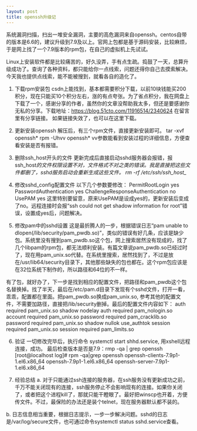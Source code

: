 ```yaml
---
layout: post
title: openssh升级记
---
```

系统漏洞扫描，扫出一堆安全漏洞，主要的高危漏洞来自openssh。centos自带的版本是6.6的，建议升级到7.9及以上。官网上包都是基于源码安装，比较麻烦，于是网上找了一个7.9版本的rpm包，在自己的虚拟机上先试试。

Linux上安装软件都是比较痛苦的，好久没弄，手有点生疏。捣鼓了一天，总算升级成功了。查询了各种资料，都只能给你一点线索，问题还得你自己去摸索解决。今天我也提供点线索，能不能被搜到，就看各自的造化了。

1. 下载rpm安装包
csdn上能找到，基本都需要积分下载，以前10块钱能买200积分，现在只能买10个积分左右，涨的有点夸张。为了省点积分，我在网盘上下载了一个，感谢分享的作者，虽然你的文章没帮助我太多，但还是要感谢你无私的分享。下载地址：https://blog.51cto.com/11916514/2340624 在留言里有分享链接。
如果链接失效了，也可以在这里下载。

2. 更新安装openssh
解压后，有三个rpm文件，直接更新安装即可。
tar -xvf openssh*
rpm -Uhvv openssh*
vv参数能看到安装过程的详细信息，方便查看安装是否有报错。

3. 删除ssh_host开头的文件
更新完成后直接启动sshd服务器会报错，报ssh_host*的文件权限设置不对，文件格式不对之类的错误。我是直接把这些文件都删了，sshd服务启动会重新生成这些文件。
rm -rf /etc/ssh/ssh_host_*

4. 修改sshd_config配置文件
以下几个参数要修改：
PermitRootLogin yes
PasswordAuthentication yes
ChallengeResponseAuthentication no
UsePAM yes
这里特别要留意，原来UsePAM是设成yes的，更新安装后变成了no。远程连接时会报“ssh could not get shadow information for root”错误，设置成yes后，问题解决。

5. 修改pam中的sshd设置
这是最折腾人的一步，根据错误日志“pam unable to dlopen(/lib/security/pam_pwdb.so)”，类似的错误有好几条，应该是缺少包。系统里没有搜到pam_pwdb.so这个包，网上搜索居然没有现成的，找了几个libpam的rpm包，都无法顺利安装。有篇文章说pam_pwdb.so已经过时了，现在用pam_unix.so代替。在系统里搜索，居然找到了，不过是放在/usr/lib64/security目录下，其他那些缺失的包也都在。这个rpm包应该是在32位系统下制作的，所以路径和64位的不一样。

有了包，就好办了，下一步是找到相应的配置文件，把路径和pam_pwdb这个包名替换掉。找了半天，最后在/etc/pam.d目录下发现有个sshd文件，打开一看，乖乖，配置都在里面。把pam_pwdb.so换成pam_unix.so, 参考其他的配置文件，不需要加路径，直接把/lib/security删掉。最后的配置文件内容如下：
auth required pam_unix.so shadow nodelay
auth required pam_nologin.so
account required pam_unix.so
password required pam_cracklib.so
password required pam_unix.so shadow nullok use_authtok
session required pam_unix.so
session required pam_limits.so

6. 验证
一切修改完毕后，执行命令 systemctl start shhd.service, 用xshell远程连接，成功。
最后检查版本是否是7.9：rmp -qa | grep openssh
[root@localhost log]# rpm -qa|grep openssh
openssh-clients-7.9p1-1.el6.x86_64
openssh-7.9p1-1.el6.x86_64
openssh-server-7.9p1-1.el6.x86_64

7. 经验总结
a. 对于只能通过ssh连接的服务器，在ssh服务没有更新成功之前，千万不能关闭现有的连接，ssh服务停止不会影响现有的连接。如果你关闭了，或者把这个进程kill了，那就只能干瞪眼了。最好把winscp也开着，方便传文件。不过，最保险的办法还是装个telnet，现在服务器默认都不装的。

b. 日志信息相当重要，根据日志提示，一步一步解决问题。sshd的日志是/var/log/secure文件，也可通过命令systemctl status sshd.service查看。
 



